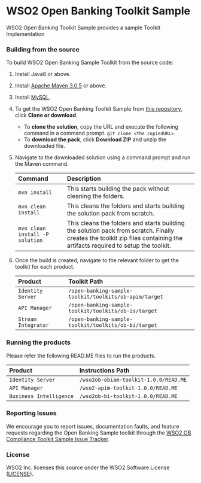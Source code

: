 <!--
 ~  Copyright (c) 2021, WSO2 Inc. (http://www.wso2.com). All Rights Reserved.
 ~   
 ~  This software is the property of WSO2 Inc. and its suppliers, if any. 
 ~  Dissemination of any information or reproduction of any material contained 
 ~  herein is strictly forbidden, unless permitted by WSO2 in accordance with 
 ~  the WSO2 Software License available at https://wso2.com/licenses/eula/3.1. 
 ~  For specific language governing the permissions and limitations under 
 ~  this license, please see the license as well as any agreement you’ve 
 ~  entered into with WSO2 governing the purchase of this software and any 
 ~  associated services.
-->

# WSO2 Open Banking Toolkit Sample

WSO2 Open Banking Toolkit Sample provides a sample Toolkit Implementation

### Building from the source

To build WSO2 Open Banking Sample Toolkit from the source code:

1. Install Java8 or above.
2. Install [Apache Maven 3.0.5](https://maven.apache.org/download.cgi) or above.
3. Install [MySQL](https://dev.mysql.com/doc/refman/5.5/en/windows-installation.html).
4. To get the WSO2 Open Banking Toolkit Sample from [this repository](https://github.com/DivyaPremanantha/open-banking-sample-toolkit), click **Clone or download**.
    * To **clone the solution**, copy the URL and execute the following command in a command prompt.
      `git clone <the copiedURL>`
    * To **download the pack**, click **Download ZIP** and unzip the downloaded file.
5. Navigate to the downloaded solution using a command prompt and run the Maven command.

   |  Command | Description |
      | :--- |:--- |
   | ```mvn install``` | This starts building the pack without cleaning the folders. |
   | ```mvn clean install``` | This cleans the folders and starts building the solution pack from scratch. |
   | ```mvn clean install -P solution``` | This cleans the folders and starts building the solution pack from scratch. Finally creates the toolkit zip files containing the artifacts required to setup the toolkit. |

1. Once the build is created, navigate to the relevant folder to get the toolkit for each product.

   |  Product | Toolkit Path |
      | :--- |:--- |
   | ```Identity Server``` | `/open-banking-sample-toolkit/toolkits/ob-apim/target` |
   | ```API Manager``` | `/open-banking-sample-toolkit/toolkits/ob-is/target` |
   | ```Stream Integrator``` | `/open-banking-sample-toolkit/toolkits/ob-bi/target` |


### Running the products

Please refer the following READ.ME files to run the products.

|  Product | Instructions Path |
| :--- |:--- |
| ```Identity Server``` | `/wso2ob-obiam-toolkit-1.0.0/READ.ME` |
| ```API Manager``` | `/wso2-apim-toolkit-1.0.0/READ.ME` |
| ```Business Intelligence``` | `/wso2ob-bi-toolkit-1.0.0/READ.ME` |


### Reporting Issues

We encourage you to report issues, documentation faults, and feature requests regarding the Open Banking Sample toolkit through the [WSO2 OB Compliance Toolkit Sample Issue Tracker](https://github.com/DivyaPremanantha/open-banking-sample-toolkit/issues).

### License

WSO2 Inc. licenses this source under the WSO2 Software License ([LICENSE](LICENSE)).
